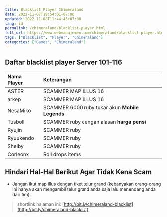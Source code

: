 ```yaml
---
title: Blacklist Player Chimeraland
date: 2022-11-07T19:54:01+07:00
updated: 2022-11-08T11:44:45+07:00
lang: id
permalink: /chimeraland/blacklist-player.html
full_url: https://www.webmanajemen.com/chimeraland/blacklist-player.html
tags: ["Blacklist", "Player", "Chimeraland"]
categories: ["Games", "Chimeraland"]
---
```


## Daftar blacklist player Server 101-116

| Nama Player | Keterangan |
| :--- | :--- |
| ASTER | SCAMMER MAP ILLUS 16 |
| arkep | SCAMMER MAP ILLUS 16 |
| NesaMiko | SCAMMER 6000 ruby tukar akun **Mobile Legends** |
| Tusboll | SCAMMER ruby dengan alasan **harga pensi** |
| Ryujin | SCAMMER ruby |
| Ryuukendo | SCAMMER ruby |
| Shelby | SCAMMER ruby |
| Corleonx | Roll drops items |

## Hindari Hal-Hal Berikut Agar Tidak Kena Scam
- Jangan ikut map illus dengan tiket telur grand (kebanyakan orang-orang ini hanya akan mengambil telur grand anda saja lalu menendang anda dari tim).

> shortlink halaman ini: [http://bit.ly/chimeraland-blacklist](http://bit.ly/chimeraland-blacklist)

